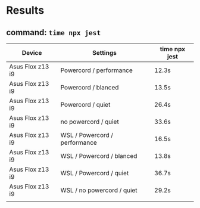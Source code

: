 # Results

## command: `time npx jest`

| Device           | Settings                      | time npx jest |
| ---------------- | ----------------------------- | ------------- |
| Asus Flox z13 i9 | Powercord / performance       | 12.3s         |
| Asus Flox z13 i9 | Powercord / blanced           | 13.5s         |
| Asus Flox z13 i9 | Powercord / quiet             | 26.4s         |
| Asus Flox z13 i9 | no powercord / quiet          | 33.6s         |
| Asus Flox z13 i9 | WSL / Powercord / performance | 16.5s         |
| Asus Flox z13 i9 | WSL / Powercord / blanced     | 13.8s         |
| Asus Flox z13 i9 | WSL / Powercord / quiet       | 36.7s         |
| Asus Flox z13 i9 | WSL / no powercord / quiet    | 29.2s         |
|                  |                               |               |
